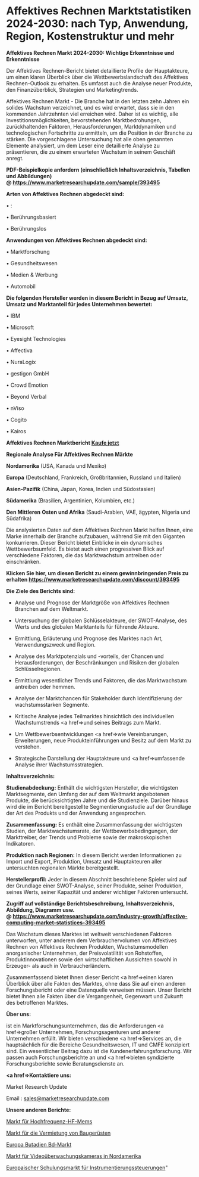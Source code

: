 # Affektives Rechnen Marktstatistiken 2024-2030: nach Typ, Anwendung, Region, Kostenstruktur und mehr

<strong>Affektives Rechnen Markt 2024-2030: Wichtige Erkenntnisse und Erkenntnisse</strong>

Der Affektives Rechnen-Bericht bietet detaillierte Profile der Hauptakteure, um einen klaren Überblick über die Wettbewerbslandschaft des Affektives Rechnen-Outlook zu erhalten. Es umfasst auch die Analyse neuer Produkte, den Finanzüberblick, Strategien und Marketingtrends.

Affektives Rechnen Markt - Die Branche hat in den letzten zehn Jahren ein solides Wachstum verzeichnet, und es wird erwartet, dass sie in den kommenden Jahrzehnten viel erreichen wird. Daher ist es wichtig, alle Investitionsmöglichkeiten, bevorstehenden Marktbedrohungen, zurückhaltenden Faktoren, Herausforderungen, Marktdynamiken und technologischen Fortschritte zu ermitteln, um die Position in der Branche zu stärken. Die vorgeschlagene Untersuchung hat alle oben genannten Elemente analysiert, um dem Leser eine detaillierte Analyse zu präsentieren, die zu einem erwarteten Wachstum in seinem Geschäft anregt.

<strong><b>PDF-Beispielkopie anfordern (einschließlich Inhaltsverzeichnis, Tabellen und Abbildungen) @ </b></strong><strong><a href=https://www.marketresearchupdate.com/sample/393495><strong>https://www.marketresearchupdate.com/sample/393495</u></a></strong></strong>

<strong>Arten von Affektives Rechnen abgedeckt sind:</strong>

• :

• Berührungsbasiert

• Berührungslos

<strong>Anwendungen von Affektives Rechnen abgedeckt sind:</strong>

• Marktforschung

• Gesundheitswesen

• Medien & Werbung

• Automobil

<strong>Die folgenden Hersteller werden in diesem Bericht in Bezug auf Umsatz, Umsatz und Marktanteil für jedes Unternehmen bewertet:</strong>

• IBM

• Microsoft

• Eyesight Technologies

• Affectiva

• NuraLogix

• gestigon GmbH

• Crowd Emotion

• Beyond Verbal

• nViso

• Cogito

• Kairos

<strong>Affektives Rechnen Marktbericht <a href=https://www.marketresearchupdate.com/buynow/393495>Kaufe jetzt</a></strong>

<strong>Regionale Analyse Für Affektives Rechnen Märkte</strong>

<strong>Nordamerika</strong> (USA, Kanada und Mexiko)

<strong>Europa</strong> (Deutschland, Frankreich, Großbritannien, Russland und Italien)

<strong>Asien-Pazifik</strong> (China, Japan, Korea, Indien und Südostasien)

<strong>Südamerika</strong> (Brasilien, Argentinien, Kolumbien, etc.)

<strong>Den Mittleren</strong> <strong>Osten und Afrika</strong> (Saudi-Arabien, VAE, ägypten, Nigeria und Südafrika)

Die analysierten Daten auf dem Affektives Rechnen Markt helfen Ihnen, eine Marke innerhalb der Branche aufzubauen, während Sie mit den Giganten konkurrieren. Dieser Bericht bietet Einblicke in ein dynamisches Wettbewerbsumfeld. Es bietet auch einen progressiven Blick auf verschiedene Faktoren, die das Marktwachstum antreiben oder einschränken.

<strong>Klicken Sie hier, um diesen Bericht zu einem gewinnbringenden Preis zu erhalten
</strong><strong><a href=https://www.marketresearchupdate.com/discount/393495>https://www.marketresearchupdate.com/discount/393495</b></u></strong></a>

<strong>Die Ziele des Berichts sind:</strong>

- Analyse und Prognose der Marktgröße von Affektives Rechnen Branchen auf dem Weltmarkt.

- Untersuchung der globalen Schlüsselakteure, der SWOT-Analyse, des Werts und des globalen Marktanteils für führende Akteure.

- Ermittlung, Erläuterung und Prognose des Marktes nach Art, Verwendungszweck und Region.

- Analyse des Marktpotenzials und -vorteils, der Chancen und Herausforderungen, der Beschränkungen und Risiken der globalen Schlüsselregionen.

- Ermittlung wesentlicher Trends und Faktoren, die das Marktwachstum antreiben oder hemmen.

- Analyse der Marktchancen für Stakeholder durch Identifizierung der wachstumsstarken Segmente.

- Kritische Analyse jedes Teilmarktes hinsichtlich des individuellen Wachstumstrends <a href=>und</a> seines Beitrags zum Markt.

- Um Wettbewerbsentwicklungen <a href=>wie</a> Vereinbarungen, Erweiterungen, neue Produkteinführungen und Besitz auf dem Markt zu verstehen.

- Strategische Darstellung der Hauptakteure und <a href=>umfas</a>sende Analyse ihrer Wachstumsstrategien.

<strong>Inhaltsverzeichnis:</strong>

<strong>Studienabdeckung:</strong> Enthält die wichtigsten Hersteller, die wichtigsten Marktsegmente, den Umfang der auf dem Weltmarkt angebotenen Produkte, die berücksichtigten Jahre und die Studienziele. Darüber hinaus wird die im Bericht bereitgestellte Segmentierungsstudie auf der Grundlage der Art des Produkts und der Anwendung angesprochen.

<strong>Zusammenfassung:</strong> Es enthält eine Zusammenfassung der wichtigsten Studien, der Marktwachstumsrate, der Wettbewerbsbedingungen, der Markttreiber, der Trends und Probleme sowie der makroskopischen Indikatoren.

<strong>Produktion nach Regionen:</strong> In diesem Bericht werden Informationen zu Import und Export, Produktion, Umsatz und Hauptakteuren aller untersuchten regionalen Märkte bereitgestellt.

<strong>Herstellerprofil:</strong> Jeder in diesem Abschnitt beschriebene Spieler wird auf der Grundlage einer SWOT-Analyse, seiner Produkte, seiner Produktion, seines Werts, seiner Kapazität und anderer wichtiger Faktoren untersucht.

<strong><b>Zugriff auf vollständige Berichtsbeschreibung, Inhaltsverzeichnis, Abbildung, Diagramm usw. @ </b></strong><strong><a href=https://www.marketresearchupdate.com/industry-growth/affective-computing-market-statistices-393495>https://www.marketresearchupdate.com/industry-growth/affective-computing-market-statistices-393495</a></strong>

Das Wachstum dieses Marktes ist weltweit verschiedenen Faktoren unterworfen, unter anderem dem Verbrauchervolumen von Affektives Rechnen von Affektives Rechnen Produkten, Wachstumsmodellen anorganischer Unternehmen, der Preisvolatilität von Rohstoffen, Produktinnovationen sowie den wirtschaftlichen Aussichten sowohl in Erzeuger- als auch in Verbraucherländern.

Zusammenfassend bietet Ihnen dieser Bericht <a href=>einen</a> klaren Überblick über alle Fakten des Marktes, ohne dass Sie auf einen anderen Forschungsbericht oder eine Datenquelle verweisen müssen. Unser Bericht bietet Ihnen alle Fakten über die Vergangenheit, Gegenwart und Zukunft des betroffenen Marktes.

<strong>Über uns:</strong>

 ist ein Marktforschungsunternehmen, das die Anforderungen <a href=>großer</a> Unternehmen, Forschungsagenturen und anderer Unternehmen erfüllt. Wir bieten verschiedene <a href=>Services</a> an, die hauptsächlich für die Bereiche Gesundheitswesen, IT und CMFE konzipiert sind. Ein wesentlicher Beitrag dazu ist die Kundenerfahrungsforschung. Wir passen auch Forschungsberichte an und <a href=>bieten</a> syndizierte Forschungsberichte sowie Beratungsdienste an.

<strong><a href=>Kontaktiere uns:</a></strong>

Market Research Update

Email : sales@marketresearchupdate.com

<strong>Unsere anderen Berichte:</strong>

<a href=https://www.linkedin.com/pulse/radio-frequency-rf-mems-market-2023-what-factors-drive>Markt für Hochfrequenz-HF-Mems</a>

<a href=https://www.linkedin.com/pulse/construction-scaffolding-rental-market-research-report>Markt für die Vermietung von Baugerüsten</a>

<a href=https://www.linkedin.com/pulse/europe-butadiene-bd-market-size-technologies-segments>Europa Butadien Bd-Markt</a>

<a href=https://www.linkedin.com/pulse/north-america-video-surveillance-cameras-market>Markt für Videoüberwachungskameras in Nordamerika</a>

<a href=https://www.linkedin.com/pulse/europe-instrumentation-controls-training-market>Europaischer Schulungsmarkt für Instrumentierungssteuerungen</a>"
